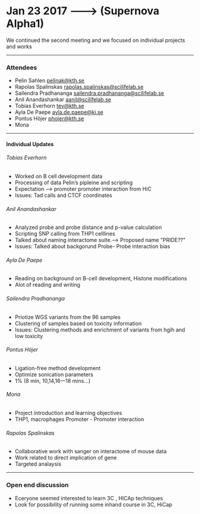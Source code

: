 # Jan 23 2017 ---> (Supernova Alpha1)


We continued the second meeting and we focused on individual projects and works

___


### Attendees
* Pelin Sahlen pelinak@kth.se
* Rapolas Spalinskas rapolas.spalinskas@scilifelab.se
* Sailendra Pradhananga sailendra.pradhananga@scilifelab.se
* Anil Anandashankar aanil@scilifelab.se
* Tobias Everhorn tev@kth.se
* Ayla De Paepe ayla.de.paepe@ki.se
* Pontus Höjer phojer@kth.se
* Mona
  
___

#### Individual Updates

###### Tobias Everhorn

 * Worked on B cell development data
 * Processing of data Pelin’s pipleine and scripting 
 * Expectation —> promoter promoter interaction from HiC
 * Issues: Tad calls and CTCF coordinates 

###### Anil Anandashankar

* Analyzed probe and probe distance and p-value calculation
* Scripting SNP calling from THP1 celllines
* Talked about naming interactome suite.--> Proposed name "PRIDE??"
* Issues: Talked about backgorund Probe- Probe interaction bias 

###### Ayla De Paepe

* Reading on background on B-cell development, Histone modifications
* Alot of reading and writing

###### Sailendra Pradhananga

* Priotize WGS variants from the 96 samples
* Clustering of samples based on toxicity information
* Issues: Clustering methods and enrichment of variants from hgih and low toxicity 

###### Pontus Höjer

* Ligation-free method development
* Optimize sonication parameters 
* 1% (8 min, 10,14,16—18 mins...)

###### Mona 

*  Project introduction and learning objectives
*  THP1, macrophages Promoter - Promoter interaction

###### Rapolas Spalinskas

*  Collaborative work with sanger on interactome of mouse data 
*  Work related to direct implication of gene
*  Targeted analaysis 
___
### Open end discussion 
 
 * Eceryone seemed interested to learn 3C , HICAp techniques
 * Look for possibility of running some inhand course in 3C, HiCap


